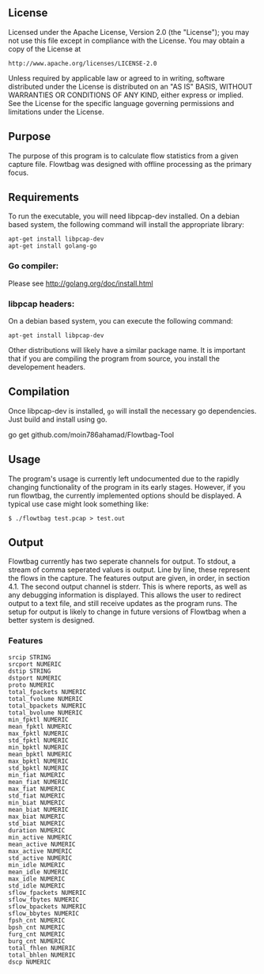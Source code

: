 ## License


Licensed under the Apache License, Version 2.0 (the "License");
you may not use this file except in compliance with the License.
You may obtain a copy of the License at

    http://www.apache.org/licenses/LICENSE-2.0

Unless required by applicable law or agreed to in writing, software
distributed under the License is distributed on an "AS IS" BASIS,
WITHOUT WARRANTIES OR CONDITIONS OF ANY KIND, either express or implied.
See the License for the specific language governing permissions and
limitations under the License.

## Purpose

The purpose of this program is to calculate flow statistics from a given 
capture file. Flowtbag was designed with offline processing as the primary
focus.

## Requirements

To run the executable, you will need libpcap-dev installed. On a debian based
system, the following command will install the appropriate library:

    apt-get install libpcap-dev
    apt-get install golang-go


### Go compiler:

Please see http://golang.org/doc/install.html

### libpcap headers:

On a debian based system, you can execute the following command:

    apt-get install libpcap-dev

Other distributions will likely have a similar package name. It is
important that if you are compiling the program from source, you install
the developement headers.

## Compilation

Once libpcap-dev is installed, `go` will install the necessary go dependencies. Just
build and install using go.

   go get github.com/moin786ahamad/Flowtbag-Tool

## Usage

The program's usage is currently left undocumented due to the rapidly
changing functionality of the program in its early stages. However, if you
run flowtbag, the currently implemented options should be displayed. A
typical use case might look something like:

    $ ./flowtbag test.pcap > test.out

## Output

Flowtbag currently has two seperate channels for output. To stdout, a stream
of comma seperated values is output. Line by line, these represent the flows
in the capture. The features output are given, in order, in section 4.1. The
second output channel is stderr. This is where reports, as well as any
debugging information is displayed. This allows the user to redirect output
to a text file, and still receive updates as the program runs. The setup for
output is likely to change in future versions of Flowtbag when a better
system is designed.

### Features

    srcip STRING
    srcport NUMERIC
    dstip STRING
    dstport NUMERIC
    proto NUMERIC
    total_fpackets NUMERIC
    total_fvolume NUMERIC
    total_bpackets NUMERIC
    total_bvolume NUMERIC
    min_fpktl NUMERIC
    mean_fpktl NUMERIC
    max_fpktl NUMERIC
    std_fpktl NUMERIC
    min_bpktl NUMERIC
    mean_bpktl NUMERIC
    max_bpktl NUMERIC
    std_bpktl NUMERIC
    min_fiat NUMERIC
    mean_fiat NUMERIC
    max_fiat NUMERIC
    std_fiat NUMERIC
    min_biat NUMERIC
    mean_biat NUMERIC
    max_biat NUMERIC
    std_biat NUMERIC
    duration NUMERIC
    min_active NUMERIC
    mean_active NUMERIC
    max_active NUMERIC
    std_active NUMERIC
    min_idle NUMERIC
    mean_idle NUMERIC
    max_idle NUMERIC
    std_idle NUMERIC
    sflow_fpackets NUMERIC
    sflow_fbytes NUMERIC
    sflow_bpackets NUMERIC
    sflow_bbytes NUMERIC
    fpsh_cnt NUMERIC
    bpsh_cnt NUMERIC
    furg_cnt NUMERIC
    burg_cnt NUMERIC
    total_fhlen NUMERIC
    total_bhlen NUMERIC
    dscp NUMERIC

